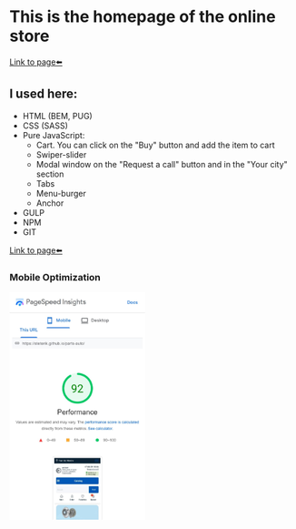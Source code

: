 # This is the homepage of the online store
[Link to page⬅️][link]
## I used here:
* HTML (BEM, PUG)
* CSS (SASS)
* Pure JavaScript:
	* Cart. You can click on the "Buy" button and add the item to cart
	* Swiper-slider
	* Modal window on the "Request a call" button and in the "Your city" section
	* Tabs
	* Menu-burger
	* Anchor
* GULP
* NPM
* GIT

[Link to page⬅️][link]

### Mobile Optimization
<img src="img/page-speed.jpg" alt="img" style="height: 400px;">

[link]: https://steterik.github.io/parts-auto/